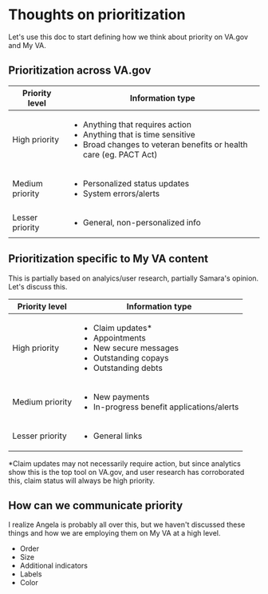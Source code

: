 # Thoughts on prioritization

Let's use this doc to start defining how we think about priority on VA.gov and My VA.

## Prioritization across VA.gov

|Priority level| Information type|
|--------------|-----------------|
|High priority| <ul><li>Anything that requires action</li><li>Anything that is time sensitive</li><li>Broad changes to veteran benefits or health care (eg. PACT Act)</li></ul>|
|Medium priority|<ul><li>Personalized status updates </li><li>System errors/alerts</li></ul>|
|Lesser priority|<ul><li>General, non-personalized info</li></ul>|

## Prioritization specific to My VA content

This is partially based on analyics/user research, partially Samara's opinion. Let's discuss this.

|Priority level| Information type|
|--------------|-----------------|
|High priority| <ul><li>Claim updates* </li><li>Appointments</li><li>New secure messages</li><li>Outstanding copays</li><li>Outstanding debts</li></ul>|
|Medium priority|<ul><li>New payments</li><li>In-progress benefit applications/alerts</li></ul>|
|Lesser priority|<ul><li>General links</li></ul>|

*Claim updates may not necessarily require action, but since analytics show this is the top tool on VA.gov, and user research has corroborated this, claim status will always be high priority.

## How can we communicate priority

I realize Angela is probably all over this, but we haven't discussed these things and how we are employing them on My VA at a high level.

-	Order
-	Size
-	Additional indicators
-	Labels
-	Color

